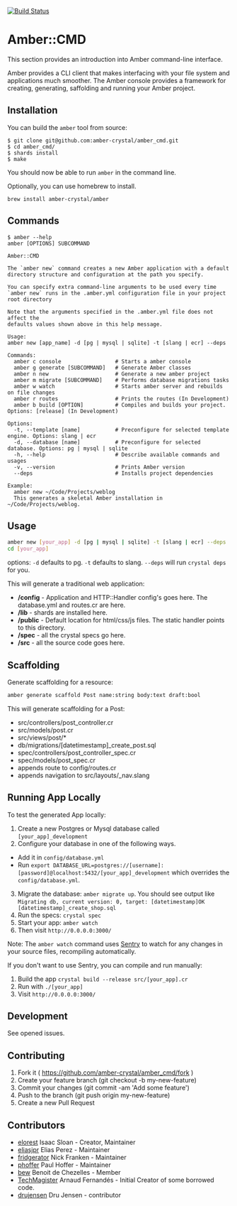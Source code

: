 [![Build Status](https://travis-ci.org/Amber-Crystal/amber_cmd.svg?branch=master)](https://travis-ci.org/Amber-Crystal/amber_cmd)
# Amber::CMD
This section provides an introduction into Amber command-line interface. 

Amber provides a CLI client that makes interfacing with your file system and applications much smoother. The Amber console provides a framework for creating, generating, saffolding and running your Amber project.


## Installation

You can build the `amber` tool from source:

```shellsession
$ git clone git@github.com:amber-crystal/amber_cmd.git
$ cd amber_cmd/
$ shards install
$ make
```

You should now be able to run `amber` in the command line.


Optionally, you can use homebrew to install.

```shellsession
brew install amber-crystal/amber
```

## Commands

```shell
$ amber --help
amber [OPTIONS] SUBCOMMAND

Amber::CMD

The `amber new` command creates a new Amber application with a default
directory structure and configuration at the path you specify.

You can specify extra command-line arguments to be used every time
`amber new` runs in the .amber.yml configuration file in your project 
root directory

Note that the arguments specified in the .amber.yml file does not affect the
defaults values shown above in this help message.

Usage:
amber new [app_name] -d [pg | mysql | sqlite] -t [slang | ecr] --deps 

Commands:
  amber c console                 # Starts a amber console   
  amber g generate [SUBCOMMAND]   # Generate Amber classes
  amber n new                     # Generate a new amber project
  amber m migrate [SUBCOMMAND]    # Performs database migrations tasks
  amber w watch                   # Starts amber server and rebuilds on file changes
  amber r routes                  # Prints the routes (In Development)
  amber b build [OPTION]          # Compiles and builds your project. Options: [release] (In Development)
  
Options:
  -t, --template [name]           # Preconfigure for selected template engine. Options: slang | ecr 
  -d, --database [name]           # Preconfigure for selected database. Options: pg | mysql | sqlite
  -h, --help                      # Describe available commands and usages
  -v, --version                   # Prints Amber version
  --deps                          # Installs project dependencies
  
Example:
  amber new ~/Code/Projects/weblog
  This generates a skeletal Amber installation in ~/Code/Projects/weblog.
```

## Usage

```sh
amber new [your_app] -d [pg | mysql | sqlite] -t [slang | ecr] --deps 
cd [your_app]
```
options: `-d` defaults to pg. `-t` defaults to slang. `--deps` will run `crystal deps` for you.

This will generate a traditional web application:
 - **/config** - Application and HTTP::Handler config's goes here.  The database.yml and routes.cr are here.
 - **/lib** - shards are installed here.
 - **/public** - Default location for html/css/js files.  The static handler points to this directory.
 - **/spec** - all the crystal specs go here.
 - **/src** - all the source code goes here.

## Scaffolding
Generate scaffolding for a resource:
```sh
amber generate scaffold Post name:string body:text draft:bool
```

This will generate scaffolding for a Post:
 - src/controllers/post_controller.cr
 - src/models/post.cr
 - src/views/post/*
 - db/migrations/[datetimestamp]_create_post.sql
 - spec/controllers/post_controller_spec.cr
 - spec/models/post_spec.cr
 - appends route to config/routes.cr
 - appends navigation to src/layouts/_nav.slang

## Running App Locally
To test the generated App locally:

1. Create a new Postgres or Mysql database called `[your_app]_development`
2. Configure your database in one of the following ways.
  * Add it in `config/database.yml`
  * Run `export DATABASE_URL=postgres://[username]:[password]@localhost:5432/[your_app]_development` 
    which overrides the `config/database.yml`.
3. Migrate the database: `amber migrate up`. You should see output like 
    `Migrating db, current version: 0, target: [datetimestamp]OK   [datetimestamp]_create_shop.sql`
4. Run the specs: `crystal spec`
5. Start your app: `amber watch`
6. Then visit `http://0.0.0.0:3000/`

Note: The `amber watch` command uses [Sentry](https://github.com/samueleaton/sentry) to watch for any changes in your source files, recompiling automatically.

If you don't want to use Sentry, you can compile and run manually:

1. Build the app `crystal build --release src/[your_app].cr`
2. Run with `./[your_app]`
3. Visit `http://0.0.0.0:3000/`


## Development

See opened issues.

## Contributing

1. Fork it ( https://github.com/amber-crystal/amber_cmd/fork )
2. Create your feature branch (git checkout -b my-new-feature)
3. Commit your changes (git commit -am 'Add some feature')
4. Push to the branch (git push origin my-new-feature)
5. Create a new Pull Request

## Contributors
- [elorest](https://github.com/elorest) Isaac Sloan - Creator, Maintainer
- [eliasjpr](https://github.com/eliasjpr) Elias Perez - Maintainer
- [fridgerator](https://github.com/fridgerator) Nick Franken - Maintainer
- [phoffer](https://github.com/phoffer) Paul Hoffer - Maintainer
- [bew](https://github.com/fridgerator) Benoit de Chezelles - Member
- [TechMagister](https://github.com/TechMagister) Arnaud Fernandés - Initial Creator of some borrowed code.
- [drujensen](https://github.com/drujensen) Dru Jensen - contributor
